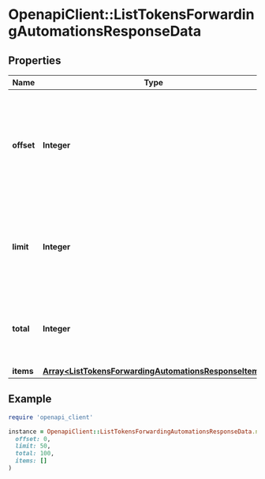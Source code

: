 # OpenapiClient::ListTokensForwardingAutomationsResponseData

## Properties

| Name | Type | Description | Notes |
| ---- | ---- | ----------- | ----- |
| **offset** | **Integer** | The starting index of the response items, i.e. where the response should start listing the returned items. |  |
| **limit** | **Integer** | Defines how many items should be returned in the response per page basis. |  |
| **total** | **Integer** | Defines the total number of items returned in the response. |  |
| **items** | [**Array&lt;ListTokensForwardingAutomationsResponseItem&gt;**](ListTokensForwardingAutomationsResponseItem.md) |  |  |

## Example

```ruby
require 'openapi_client'

instance = OpenapiClient::ListTokensForwardingAutomationsResponseData.new(
  offset: 0,
  limit: 50,
  total: 100,
  items: []
)
```

